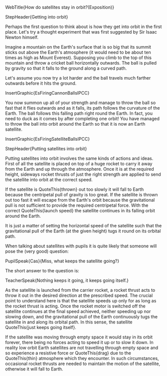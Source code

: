 WebTitle{How do satellites stay in orbit?(Exposition)}

StepHeader{Getting into orbit}

Perhaps the first question to think about is how they get into orbit in the first place. Let's try a thought experiment that was first suggested by Sir Isaac Newton himself.

Imagine a mountain on the Earth's surface that is so big that its summit sticks out above the Earth's atmosphere (it would need to be about ten times as high as Mount Everest). Supposing you climb to the top of this mountain and throw a cricket ball horizontally outwards. The ball is pulled by gravity so that it falls to the ground along a curved path.

Let's assume you now try a lot harder and the ball travels much farther outwards before it hits the ground.

InsertGraphic{EsFiringCannonBallsIPCC}

You now summon up all of your strength and manage to throw the ball so fast that it flies outwards and as it falls, its path follows the curvature of the Earth. The ball follows this falling path right round the Earth. In fact, you need to duck as it comes by after completing one orbit! You have managed to throw the ball into orbit around the Earth so that it is now an Earth satellite.

InsertGraphic{EsFiringSatelliteBallsIPCC}

StepHeader{Putting satellites into orbit}

Putting satellites into orbit involves the same kinds of actions and ideas. First of all the satellite is placed on top of a huge rocket to carry it away from the Earth and up through the atmosphere. Once it is at the required height, sideways rocket thrusts of just the right strength are applied to send the satellite into orbit at the correct speed.

If the satellite is QuoteThis{thrown} out too slowly it will fall to Earth because the centripetal pull of gravity is too great. If the satellite is thrown out too fast it will escape from the Earth's orbit because the gravitational pull is not sufficient to provide the required centripetal force. With the correct QuoteThis{launch speed} the satellite continues in its falling orbit around the Earth.

It is just a matter of setting the horizontal speed of the satellite such that the gravitational pull of the Earth (at the given height) tugs it round on its orbital path.

When talking about satellites with pupils it is quite likely that someone will pose the (very good) question:

PupilSpeak{Cas}{Miss, what keeps the satellite going?}

The short answer to the question is:

TeacherSpeak{Nothing keeps it going, it keeps going itself.}

As the satellite is launched from the carrier rocket, a rocket thrust acts to throw it out in the desired direction at the prescribed speed. The crucial point to understand here is that the satellite speeds up only for as long as the rocket thrust is acting. Once the rocket motor is switched off the satellite continues at the final speed achieved, neither speeding up nor slowing down, and the gravitational pull of the Earth continuously tugs the satellite in and along its orbital path. In this sense, the satellite QuoteThis{just keeps going itself}.

If the satellite was moving through empty space it would stay in its orbit forever, there being no forces acting to speed it up or to slow it down. In reality low orbit Earth satellites are not travelling through empty space and so experience a resistive force or QuoteThis{drag} due to the QuoteThis{thin} atmosphere which they encounter. In such circumstances, occasional rocket thrusts are needed to maintain the motion of the satellite, otherwise it will fall to Earth.
